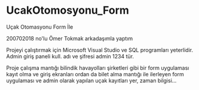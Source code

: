 # UcakOtomosyonu_Form
Uçak Otomasyonu Form İle

200702018 no'lu Ömer Tokmak arkadaşımla yaptım

Projeyi çalıştırmak için Microsoft Visual Studio ve SQL programları yeterlidir.
Admin giriş paneli kull. adı ve şifresi admin 1234 tür.

Proje çalışma mantığı bilindik havayolları şirketleri gibi bir form uygulaması kayıt olma ve giriş ekranları ordan da bilet alma
mantığı ile ilerleyen form uygulaması ve admin olarak yapılan uçak kayıtları yer, zaman bilgisi...
